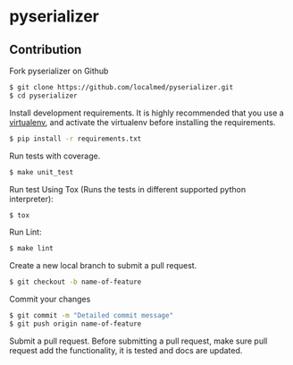pyserializer
============

Contribution
------------

Fork pyserializer on Github
``` bash
$ git clone https://github.com/localmed/pyserializer.git
$ cd pyserializer
```
Install development requirements. It is highly recommended that you use a [virtualenv](http://docs.python-guide.org/en/latest/dev/virtualenvs/), and activate the virtualenv before installing the requirements.
``` bash
$ pip install -r requirements.txt
```
Run tests with coverage.
``` bash
$ make unit_test
```
Run test Using Tox (Runs the tests in different supported python interpreter):
``` bash
$ tox
```

Run Lint:
``` bash
$ make lint
```

Create a new local branch to submit a pull request.
``` bash
$ git checkout -b name-of-feature
```

Commit your changes
``` bash
$ git commit -m "Detailed commit message"
$ git push origin name-of-feature
```

Submit a pull request. Before submitting a pull request, make sure pull request add the functionality, it is tested and docs are updated.
